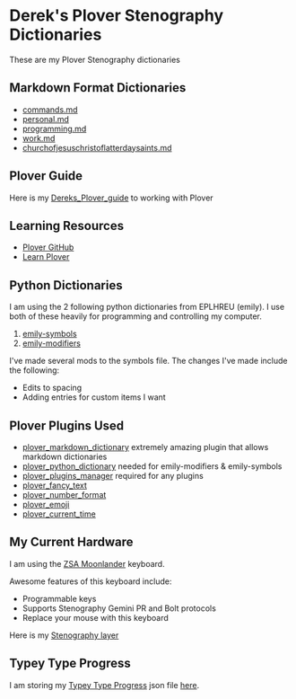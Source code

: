 # Derek's Plover Stenography Dictionaries

These are my Plover Stenography dictionaries

## Markdown Format Dictionaries

- [commands.md](plover/commands.md)
- [personal.md](plover/personal.md)
- [programming.md](plover/programming.md)
- [work.md](plover/work.md)
- [churchofjesuschristoflatterdaysaints.md](plover/churchofjesuschristoflatterdaysaints.md)

## Plover Guide

Here is my [Dereks_Plover_guide](Dereks_Plover_guide) to working with Plover

## Learning Resources

- [Plover GitHub](https://github.com/openstenoproject/plover)
- [Learn Plover](https://github.com/openstenoproject/plover/wiki/Learning-Stenography)

## Python Dictionaries

I am using the 2 following python dictionaries from EPLHREU (emily). I use both
of these heavily for programming and controlling my computer.

1. [emily-symbols](https://github.com/EPLHREU/emily-symbols)
2. [emily-modifiers](https://github.com/EPLHREU/emily-modifiers)

I've made several mods to the symbols file. The changes I've made include the
following:

- Edits to spacing
- Adding entries for custom items I want

## Plover Plugins Used

- [plover_markdown_dictionary](https://github.com/antistic/plover_markdown_dictionary)
  extremely amazing plugin that allows markdown dictionaries
- [plover_python_dictionary](https://github.com/benoit-pierre/plover_python_dictionary) needed for emily-modifiers & emily-symbols
- [plover_plugins_manager](https://github.com/benoit_pierre/plover_plugins_manager) required for any plugins
- [plover_fancy_text](https://github.com/psethwick/plover_fancytext)
- [plover_number_format](https://github.com/Volensia/plover_number_format)
- [plover_emoji](https://github.com/morinted/plover_emoji)
- [plover_current_time](https://github.com/EPLHREU/plover-current-time)

## My Current Hardware

I am using the [ZSA Moonlander](https://www.zsa.io/moonlander/buy/) keyboard.

Awesome features of this keyboard include:

- Programmable keys
- Supports Stenography Gemini PR and Bolt protocols
- Replace your mouse with this keyboard

Here is my [Stenography layer](https://configure.zsa.io/moonlander/layouts/mz7LN/latest/9)

## Typey Type Progress

I am storing my [Typey Type Progress](https://didoesdigital.com/typey-type/progress)
json file [here](./plover/typey_type/typeytype_progress.json).
